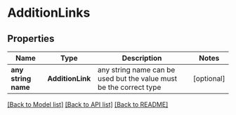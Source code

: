 # AdditionLinks


## Properties
Name | Type | Description | Notes
------------ | ------------- | ------------- | -------------
**any string name** | **AdditionLink** | any string name can be used but the value must be the correct type | [optional]

[[Back to Model list]](../README.md#documentation-for-models) [[Back to API list]](../README.md#documentation-for-api-endpoints) [[Back to README]](../README.md)


